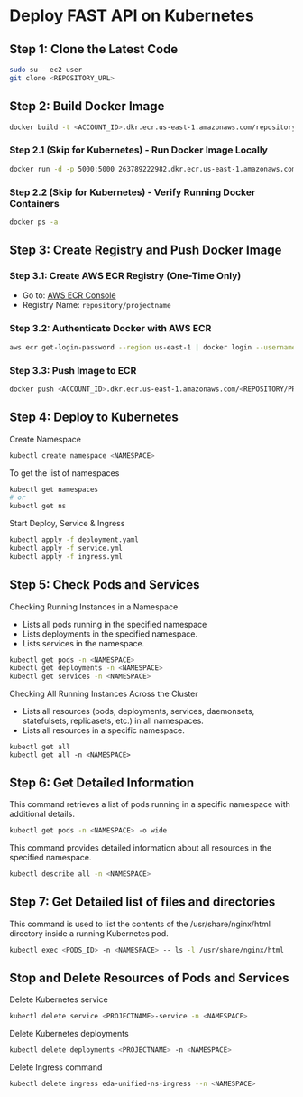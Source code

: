 # Deploy FAST API on Kubernetes

## Step 1: Clone the Latest Code
```sh
sudo su - ec2-user
git clone <REPOSITORY_URL>
```

## Step 2: Build Docker Image
```sh
docker build -t <ACCOUNT_ID>.dkr.ecr.us-east-1.amazonaws.com/repository/python-api:latest .
```

### Step 2.1 (Skip for Kubernetes) - Run Docker Image Locally
```sh
docker run -d -p 5000:5000 263789222982.dkr.ecr.us-east-1.amazonaws.com/<REPOSITORY/PROJECTNAME>:latest
```

### Step 2.2 (Skip for Kubernetes) - Verify Running Docker Containers
```sh
docker ps -a
```

## Step 3: Create Registry and Push Docker Image

### Step 3.1: Create AWS ECR Registry (One-Time Only)
- Go to: [AWS ECR Console](https://us-east-1.console.aws.amazon.com/ecr/private-registry/repositories?region=us-east-1)
- Registry Name: `repository/projectname`

### Step 3.2: Authenticate Docker with AWS ECR
```sh
aws ecr get-login-password --region us-east-1 | docker login --username AWS --password-stdin <ACCOUNT_ID>.dkr.ecr.us-east-1.amazonaws.com
```

### Step 3.3: Push Image to ECR
```sh
docker push <ACCOUNT_ID>.dkr.ecr.us-east-1.amazonaws.com/<REPOSITORY/PROJECTNAME>:latest
```

## Step 4: Deploy to Kubernetes
Create Namespace
```sh
kubectl create namespace <NAMESPACE>
```

To get the list of namespaces
```sh
kubectl get namespaces
# or
kubectl get ns
```

Start Deploy, Service & Ingress
```sh
kubectl apply -f deployment.yaml
kubectl apply -f service.yml
kubectl apply -f ingress.yml
```

## Step 5: Check Pods and Services
Checking Running Instances in a Namespace

- Lists all pods running in the specified namespace
- Lists deployments in the specified namespace.
- Lists services in the namespace.

```sh
kubectl get pods -n <NAMESPACE>
kubectl get deployments -n <NAMESPACE>
kubectl get services -n <NAMESPACE>
```
Checking All Running Instances Across the Cluster
- Lists all resources (pods, deployments, services, daemonsets, statefulsets, replicasets, etc.) in all namespaces.
- Lists all resources in a specific namespace.
```
kubectl get all
kubectl get all -n <NAMESPACE>
```


## Step 6: Get Detailed Information
This command retrieves a list of pods running in a specific namespace with additional details.
```sh
kubectl get pods -n <NAMESPACE> -o wide
```
This command provides detailed information about all resources in the specified namespace.
```sh
kubectl describe all -n <NAMESPACE>
```

## Step 7: Get Detailed list of files and directories
This command is used to list the contents of the /usr/share/nginx/html directory inside a running Kubernetes pod.
```sh
kubectl exec <PODS_ID> -n <NAMESPACE> -- ls -l /usr/share/nginx/html
```


## Stop and Delete Resources of Pods and Services
Delete Kubernetes service
```sh
kubectl delete service <PROJECTNAME>-service -n <NAMESPACE>
```
Delete Kubernetes deployments
```sh
kubectl delete deployments <PROJECTNAME> -n <NAMESPACE>
```
Delete Ingress command
```sh
kubectl delete ingress eda-unified-ns-ingress --n <NAMESPACE>
```